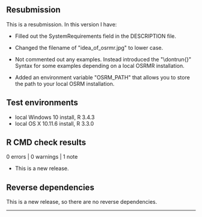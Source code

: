 ## Resubmission

This is a resubmission. In this version I have:

* Filled out the SystemRequirements field in the DESCRIPTION file.

* Changed the filename of "idea_of_osrmr.jpg" to lower case.

* Not commented out any examples. Instead introduced the "\dontrun{}" Syntax for some examples depending on a local OSRMR installation.

* Added an environment variable "OSRM_PATH" that allows you to store the path to your local OSRM installation.

## Test environments
* local Windows 10 install, R 3.4.3
* local OS X 10.11.6 install, R 3.3.0

## R CMD check results

0 errors | 0 warnings | 1 note

* This is a new release.

## Reverse dependencies

This is a new release, so there are no reverse dependencies.

---
